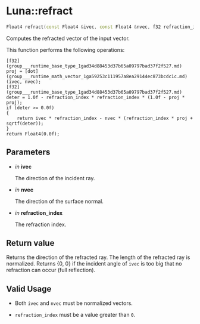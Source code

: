 # Luna::refract

```c++
Float4 refract(const Float4 &ivec, const Float4 &nvec, f32 refraction_index)
```

Computes the refracted vector of the input vector. 

This function performs the following operations: 
```
[f32](group___runtime_base_type_1gad34d88453d37b65a09797bad37f2f527.md) proj = [dot](group___runtime_math_vector_1ga59253c111957a8ea29144ec873bcdc1c.md)(ivec, nvec);
[f32](group___runtime_base_type_1gad34d88453d37b65a09797bad37f2f527.md) deter = 1.0f - refraction_index * refraction_index * (1.0f - proj * proj);
if (deter >= 0.0f)
{
    return ivec * refraction_index - nvec * (refraction_index * proj + sqrtf(deter));
}
return Float4(0.0f);
```


## Parameters
* *in* **ivec**

    The direction of the incident ray. 

* *in* **nvec**

    The direction of the surface normal. 

* *in* **refraction_index**

    The refraction index. 

## Return value
Returns the direction of the refracted ray. The length of the refracted ray is normalized. Returns {0, 0} if the incident angle of `ivec` is too big that no refraction can occur (full reflection). 

## Valid Usage
* Both `ivec` and `nvec` must be normalized vectors.

* `refraction_index` must be a value greater than `0`. 

